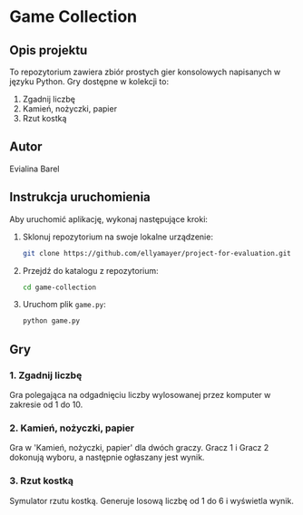 # Game Collection

## Opis projektu

To repozytorium zawiera zbiór prostych gier konsolowych napisanych w języku Python. Gry dostępne w kolekcji to:
1. Zgadnij liczbę
2. Kamień, nożyczki, papier
3. Rzut kostką

## Autor

Evialina Barel

## Instrukcja uruchomienia

Aby uruchomić aplikację, wykonaj następujące kroki:

1. Sklonuj repozytorium na swoje lokalne urządzenie:
    ```sh
    git clone https://github.com/ellyamayer/project-for-evaluation.git
    ```

2. Przejdź do katalogu z repozytorium:
    ```sh
    cd game-collection
    ```

3. Uruchom plik `game.py`:
    ```sh
    python game.py
    ```

## Gry

### 1. Zgadnij liczbę

Gra polegająca na odgadnięciu liczby wylosowanej przez komputer w zakresie od 1 do 10.

### 2. Kamień, nożyczki, papier

Gra w 'Kamień, nożyczki, papier' dla dwóch graczy. Gracz 1 i Gracz 2 dokonują wyboru, a następnie ogłaszany jest wynik.

### 3. Rzut kostką

Symulator rzutu kostką. Generuje losową liczbę od 1 do 6 i wyświetla wynik.
